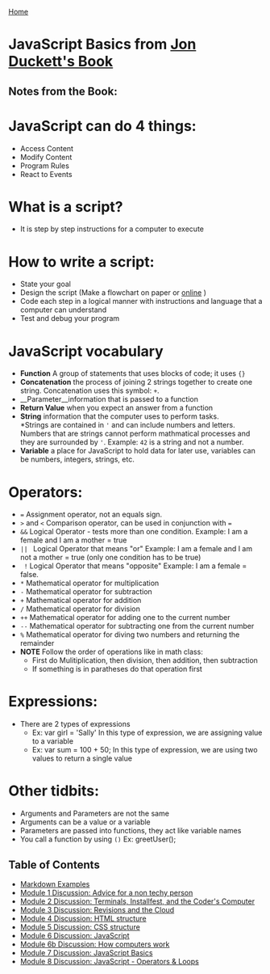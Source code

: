 [Home](https://jennjoyce.github.io/learning-journal/)

# JavaScript Basics from [Jon Duckett's Book](https://www.amazon.com/Web-Design-HTML-JavaScript-jQuery/dp/1118907442/ref=sr_1_3?__mk_es_US=%C3%85M%C3%85%C5%BD%C3%95%C3%91&dchild=1&keywords=jon+duckett+html&qid=1589403566&sr=8-3) 

## Notes from the Book:


# JavaScript can do 4 things:
* Access Content
* Modify Content
* Program Rules
* React to Events

# What is a script?
* It is step by step instructions for a computer to execute

# How to write a script:
* State your goal
* Design the script (Make a flowchart on paper  or [online](https://www.smartdraw.com/flowchart/flowchart-maker.htm?id=45054&gclid=CjwKCAjw5Ij2BRBdEiwA0Frc9SIJgsYXSi69qg1ISX48GX0_JvhxTzdTzEElsavldpqwM4JPcP_qBRoCebcQAvD_BwE) )
* Code each step in a logical manner with instructions and language that a computer can understand
* Test and debug your program

# JavaScript vocabulary 
* __Function__ A group of statements that uses blocks of code; it uses `{}`
* __Concatenation__ the process of joining 2 strings together to create one string. Concatenation uses this symbol: `+`.
* __Parameter__information that is passed to a function
* __Return Value__ when you expect an answer from a function
* __String__ information that the computer uses to perform tasks.  
    *Strings are contained in `'` and can include numbers and letters.  Numbers that are strings cannot perform mathmatical processes and they are surrounded by `'`. Example: `42` is a string and not a number. 
* __Variable__ a place for JavaScript to hold data for later use, variables can be numbers, integers, strings, etc.


# Operators:
* `=` Assignment operator, not an equals sign.  
* `>` and `<` Comparison operator, can be used in conjunction with `=`
* `&&` Logical Operator - tests more than one condition. Example: I am a female and I am a mother = true
* `|| ` Logical Operator that means "or" Example: I am a female and I am not a mother = true (only one condition has to be true)
* ` !` Logical Operator that means "opposite" Example: I am a female = false.
* `*` Mathematical operator for multiplication
* `-` Mathematical operator for subtraction
* `+` Mathematical operator for addition
* `/` Mathematical operator for division
* `++` Mathematical operator for adding one to the current number 
* `--` Mathematical operator for subtracting one from the current number
* `%` Mathematical operator for diving two numbers and returning the remainder
* **NOTE** Follow the order of operations like in math class: 
    * First do Mulitiplication, then division, then addition, then subtraction
    * If something is in paratheses do that operation first

# Expressions:
* There are 2 types of expressions
    * Ex: var girl = 'Sally'  In this type of expression, we are assigning value to a variable
    * Ex: var sum = 100 + 50;  In this type of expression, we are using two values to return a single value

# Other tidbits:
* Arguments and Parameters are not the same
* Arguments can be a value or a variable
* Parameters are passed into functions, they act like variable names
* You call a function by using `()`  Ex: greetUser();

## Table of Contents
- [Markdown Examples](/MarkdownExample.md)
- [Module 1 Discussion: Advice for a non techy person](/Discussion.md)
- [Module 2 Discussion: Terminals, Installfest, and the Coder's Computer](/DISCUSSION_02.md)
- [Module 3 Discussion: Revisions and the Cloud](/Discussion03.md)
- [Module 4 Discussion: HTML structure](Discussion04.md)
- [Module 5 Discussion: CSS structure](Discussion05.md)
- [Module 6 Discussion: JavaScript](Discussion06.md)
- [Module 6b Discussion: How computers work](Discussion06b.md)
- [Module 7 Discussion: JavaScript Basics](Discussion07.md)
- [Module 8 Discussion: JavaScript - Operators & Loops](Discussion08.md)